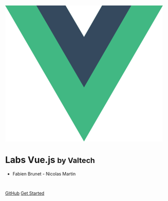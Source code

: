 <!-- _coverpage.md -->

![logo](_media/vuejs.svg)

# Labs Vue.js <small>by Valtech</small>

- Fabien Brunet -  Nicolas Martin

<br />

[GitHub](https://github.com/NodeAndTyped/labs-vuejs/)
[Get Started](#labs-vuejs)